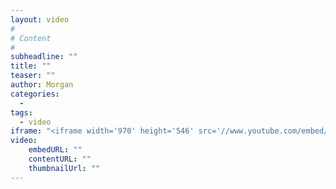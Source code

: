 ```yaml
---
layout: video
#
# Content
#
subheadline: ""
title: ""
teaser: ""
author: Morgan
categories:
  -
tags:
  - video
iframe: "<iframe width='970' height='546' src='//www.youtube.com/embed/WoHxoz_0ykI' frameborder='0' allowfullscreen></iframe>"
video:
    embedURL: ""
    contentURL: ""
    thumbnailUrl: ""
---
```

